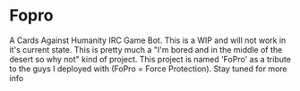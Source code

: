 Fopro
=====

A Cards Against Humanity IRC Game Bot. This is a WIP and will not work in it's current state. This is pretty much a "I'm bored and in the middle of the desert so why not" kind of project. This project is named 'FoPro' as a tribute to the guys I deployed with (FoPro = Force Protection). Stay tuned for more info
